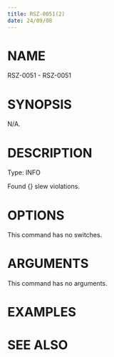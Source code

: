 ```yaml
---
title: RSZ-0051(2)
date: 24/09/08
---
```


# NAME

RSZ-0051 - RSZ-0051

# SYNOPSIS

N/A.

# DESCRIPTION

Type: INFO

Found {} slew violations.

# OPTIONS

This command has no switches.

# ARGUMENTS

This command has no arguments.

# EXAMPLES

# SEE ALSO
